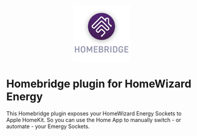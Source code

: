 
<p align="center">

<img src="https://github.com/homebridge/branding/raw/master/logos/homebridge-wordmark-logo-vertical.png" width="150">

</p>


# Homebridge plugin for HomeWizard Energy
This Homebridge plugin exposes your HomeWizard Energy Sockets to Apple HomeKit. So you can use the Home App to manually switch - or automate - your Emergy Sockets.